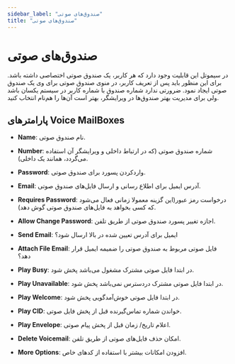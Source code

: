 ```yaml
---
sidebar_label: "صندوق‌های صوتی"
title: "صندوق‌های صوتی"
---
```



# صندوق‌های صوتی

در سیموتل این قابلیت وجود دارد که هر کاربر، یک صندوق صوتی اختصاصی داشته باشد. برای این منظور باید پس از تعریف کاربر، در منوی صندوق صوتی برای وی یک صندوق صوتی ایجاد نمود. ضرورتی ندارد شماره صندوق با شماره کاربر در سیستم یکسان باشد ولی برای مدیریت بهتر صندوق‌‌ها در ویرایشگر، بهتر است آن‌‌ها را هم‌نام انتخاب کنید.

## پارامترهای Voice MailBoxes

- **Name**: نام صندوق صوتی.

- **Number**: شماره صندوق صوتی (که در ارتباط داخلی و ویرایشگر آن استفاده می‌‌گردد، همانند یک داخلی).

- **Password**: وارد‌‌کردن پسورد برای صندوق صوتی.

- **Email**: آدرس ایمیل برای اطلاع رسانی و ارسال فایل‌های صندوق صوتی.

- **Requires Password**: درخواست رمز عبور(این گزینه معمولا زمانی فعال می‌شود که کسی بخواهد به فایل‌های صندوق صوتی گوش دهد).

- **Allow Change Password**: اجازه تغییر پسورد صندوق صوتی از طريق تلفن.

- **Send Email**: ایمیل برای آدرس تعیین شده در بالا ارسال شود؟

- **Attach File Email**: فایل صوتی مربوط به صندوق صوتی را ضمیمه ایمیل قرار دهد؟

- **Play Busy**: در ابتدا فایل صوتی مشترک مشغول می‌باشد پخش شود.

- **Play Unavailable**: در ابتدا فایل صوتی مشترک دردسترس نمی‌باشد پخش شود.

- **Play Welcome**: در ابتدا فایل صوتی خوش‌آمدگویی پخش شود.

- **Play CID**: خواندن شماره تماس‌‌گیرنده قبل از پخش فایل صوتی.

- **Play Envelope**: اعلام تاریخ/ زمان قبل از پخش پیام صوتی.

- **Delete Voicemail**: امکان حذف فایل‌‌های صوتی از طريق تلفن.

- **More Options**: افزودن امکانات بیشتر با استفاده از کدهای خاص.